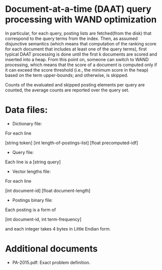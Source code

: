 # Document-at-a-time (DAAT) query processing with WAND optimization

In particular, for each query, posting lists are fetched(from the disk) that correspond to the query terms from the index. 
Then, as assumed disjunctive semantics (which means that computation of the ranking score for each document
that includes at least one of the query terms), first typical DAAT processing is done
until the first k documents are scored and inserted into a heap. 
From this point on, someone can switch to WAND processing, which means that the score of a
document is computed only if it can exceed the score threshold (i.e., the minimum score in the heap) based
on the term upper-bounds; and otherwise, is skipped. 

Counts of the evaluated and skipped posting elements per query are counted, the average counts are reported over the query set.

# Data files:

* Dictionary file:

For each line

[string token]	[int length-of-postings-list]	[float precomputed-idf]

* Query file:

Each line is a [string query]

* Vector lengths file:	

For each line

[int document-id]	[float document-length]

* Postings binary file:	

Each posting is a form of 

[int document-id, int term-frequency]

and each integer takes 4 bytes in Little Endian form.

# Additional documents

* PA-2015.pdf: Exact problem definition.